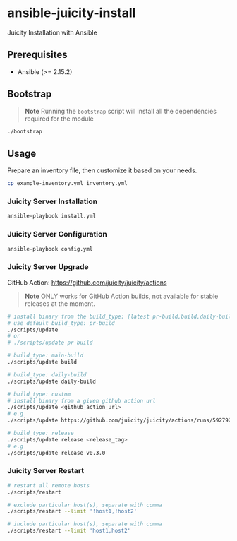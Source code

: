 # ansible-juicity-install

Juicity Installation with Ansible

## Prerequisites

- Ansible (>= 2.15.2)

## Bootstrap

> **Note**
> Running the `bootstrap` script will install all the dependencies required for the module

```bash
./bootstrap
```

## Usage

Prepare an inventory file, then customize it based on your needs.

```bash
cp example-inventory.yml inventory.yml
```

### Juicity Server Installation

```bash
ansible-playbook install.yml
```

### Juicity Server Configuration

```bash
ansible-playbook config.yml
```

### Juicity Server Upgrade

GitHub Action: https://github.com/juicity/juicity/actions

> **Note**
> ONLY works for GitHub Action builds, not available for stable releases at the moment.

```bash
# install binary from the build_type: {latest pr-build,build,daily-build}
# use default build_type: pr-build
./scripts/update
# or
# ./scripts/update pr-build

# build_type: main-build
./scripts/update build

# build_type: daily-build
./scripts/update daily-build

# build_type: custom
# install binary from a given github action url
./scripts/update <github_action_url>
# e.g
./scripts/update https://github.com/juicity/juicity/actions/runs/5927920609

# build_type: release
./scripts/update release <release_tag>
# e.g
./scripts/update release v0.3.0
```

### Juicity Server Restart

```bash
# restart all remote hosts
./scripts/restart

# exclude particular host(s), separate with comma
./scripts/restart --limit '!host1,!host2'

# include particular host(s), separate with comma
./scripts/restart --limit 'host1,host2'
```
